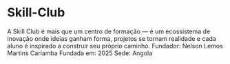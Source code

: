 # Skill-Club
 A Skill Club é mais que um centro de formação — é um ecossistema de inovação onde ideias ganham forma, projetos se tornam realidade e cada aluno é inspirado a construir seu próprio caminho.  Fundador: Nelson Lemos Martins Cariamba Fundada em: 2025 Sede: Angola
